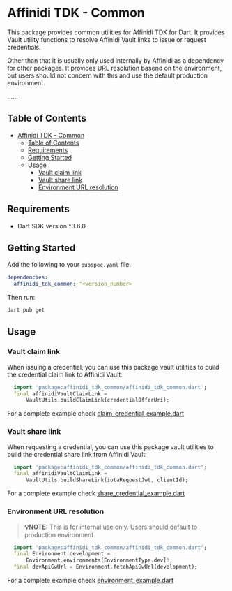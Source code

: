 # Affinidi TDK - Common

This package provides common utilities for Affinidi TDK for Dart. It provides Vault utility functions to resolve Affinidi Vault links to issue or request credentials.

Other than that it is usually only used internally by Affinidi as a dependency for other packages. It provides URL resolution basend on the environment, but users should not concern with this and use the default production environment.

......



## Table of Contents

- [Affinidi TDK - Common](#affinidi-tdk---common)
  - [Table of Contents](#table-of-contents)
  - [Requirements](#requirements)
  - [Getting Started](#getting-started)
  - [Usage](#usage)
    - [Vault claim link](#vault-claim-link)
    - [Vault share link](#vault-share-link)
    - [Environment URL resolution](#environment-url-resolution)

## Requirements

- Dart SDK version ^3.6.0

## Getting Started

Add the following to your `pubspec.yaml` file:

```yaml
dependencies:
  affinidi_tdk_common: ^<version_number>
```

Then run:

```bash
dart pub get
```

## Usage

### Vault claim link

When issuing a credential, you can use this package vault utilities to build the credential claim link to Affinidi Vault:

```dart
  import 'package:affinidi_tdk_common/affinidi_tdk_common.dart';
  final affinidiVaultClaimLink =
      VaultUtils.buildClaimLink(credentialOfferUri);
```

For a complete example check [claim_credential_example.dart](./example/claim_credential_example.dart)

### Vault share link

When requesting a credential, you can use this package vault utilities to build the credential share link from Affinidi Vault:

```dart
  import 'package:affinidi_tdk_common/affinidi_tdk_common.dart';
  final affinidiVaultClaimLink =
      VaultUtils.buildShareLink(iotaRequestJwt, clientId);
```

For a complete example check [share_credential_example.dart](./example/share_credential_example.dart)

### Environment URL resolution

> **💡NOTE:** This is for internal use only. Users should default to production environment.

```dart
  import 'package:affinidi_tdk_common/affinidi_tdk_common.dart';
  final Environment development =
      Environment.environments[EnvironmentType.dev]!;
  final devApiGwUrl = Environment.fetchApiGwUrl(development);
```

For a complete example check [environment_example.dart](./example/environment_example.dart)
